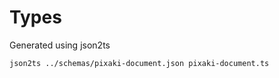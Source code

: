 # Types

Generated using json2ts

```
json2ts ../schemas/pixaki-document.json pixaki-document.ts
```